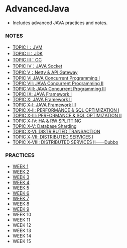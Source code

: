 # AdvancedJava
* Includes advanced JAVA practices and notes.

### NOTES
* [TOPIC Ⅰ：JVM](https://github.com/AngelaJubeJudy/AdvancedJava/blob/main/TOPIC%20%E2%85%A0%EF%BC%9AJVM.md)
* [TOPIC Ⅱ：JDK](https://github.com/AngelaJubeJudy/AdvancedJava/blob/main/TOPIC%20%E2%85%A1%EF%BC%9AJDK.md)
* [TOPIC Ⅲ：GC](https://github.com/AngelaJubeJudy/AdvancedJava/blob/main/TOPIC%20%E2%85%A2%EF%BC%9AGC.md)
* [TOPIC Ⅳ：JAVA Socket](https://github.com/AngelaJubeJudy/AdvancedJava/blob/main/TOPIC%20%E2%85%A3%EF%BC%9AJAVA%20Socket.md)
* [TOPIC Ⅴ：Netty & API Gateway](https://github.com/AngelaJubeJudy/AdvancedJava/blob/main/TOPIC%20%E2%85%A4%EF%BC%9ANetty%20%26%20API%20Gateway.md)
* [TOPIC Ⅵ JAVA Concurrent Programming Ⅰ](https://github.com/AngelaJubeJudy/AdvancedJava/blob/main/TOPIC%20%E2%85%A5%20-%20JAVA%20Concurrent%20Programming%20%E2%85%A0.md)
* [TOPIC Ⅶ: JAVA Concurrent Programming Ⅱ](https://github.com/AngelaJubeJudy/AdvancedJava/blob/main/TOPIC%20%E2%85%A6%20-%20JAVA%20Concurrent%20Programming%20%E2%85%A1.md)
* [TOPIC Ⅷ: JAVA Concurrent Programming Ⅲ](https://github.com/AngelaJubeJudy/AdvancedJava/blob/main/TOPIC%20%E2%85%A7%20-%20JAVA%20Concurrent%20Programming%20%E2%85%A2.md)
* [TOPIC Ⅸ: JAVA Framework Ⅰ](https://github.com/AngelaJubeJudy/AdvancedJava/blob/main/TOPIC%20%E2%85%A8%20-%20JAVA%20Framework%20%E2%85%A0.md)
* [TOPIC Ⅹ: JAVA Framework Ⅱ](https://github.com/AngelaJubeJudy/AdvancedJava/blob/main/TOPIC%20%E2%85%A9%20-%20JAVA%20Framework%20%E2%85%A1.md)
* [TOPIC Ⅹ-Ⅰ: JAVA Framework Ⅲ](https://github.com/AngelaJubeJudy/AdvancedJava/blob/main/TOPIC%20%E2%85%A9-%E2%85%A0%E2%80%94%E2%80%94JAVA%20Framework%20%E2%85%A2.md)
* [TOPIC Ⅹ-Ⅱ: PERFORMANCE & SQL OPTIMIZATION Ⅰ](https://github.com/AngelaJubeJudy/AdvancedJava/blob/main/TOPIC%20%E2%85%A9-%E2%85%A1%E2%80%94%E2%80%94PERFORMANCE%20%26%20SQL%20OPTIMIZATION%20%E2%85%A0.md)
* [TOPIC Ⅹ-Ⅲ: PERFORMANCE & SQL OPTIMIZATION Ⅱ](https://github.com/AngelaJubeJudy/AdvancedJava/blob/main/TOPIC%20%E2%85%A9-%E2%85%A2%E2%80%94%E2%80%94PERFORMANCE%20%26%20SQL%20OPTIMIZATION%20%E2%85%A1.md)
* [TOPIC Ⅹ-Ⅳ: HA & RW SPLITTING](https://github.com/AngelaJubeJudy/AdvancedJava/blob/main/TOPIC%20%E2%85%A9-%E2%85%A3%E2%80%94%E2%80%94HA%20%26%20RW%20SPLITTING.md)
* [TOPIC Ⅹ-Ⅴ: Database Sharding](https://github.com/AngelaJubeJudy/AdvancedJava/blob/main/TOPIC%20%E2%85%A9-%E2%85%A4%E2%80%94%E2%80%94%20Database%20Sharding.md)
* [TOPIC Ⅹ-Ⅵ: DISTRIBUTED TRANSACTION](https://github.com/AngelaJubeJudy/AdvancedJava/blob/main/TOPIC%20%E2%85%A9-%E2%85%A5%E2%80%94%E2%80%94DISTRIBUTED%20TRANSACTION.md)
* [TOPIC Ⅹ-Ⅶ: DISTRIBUTED SERVICES Ⅰ](https://github.com/AngelaJubeJudy/AdvancedJava/blob/main/TOPIC%20%E2%85%A9-%E2%85%A6%E2%80%94%E2%80%94DISTRIBUTED%20SERVICES%20%E2%85%A0.md)
* [TOPIC Ⅹ-Ⅷ: DISTRIBUTED SERVICES Ⅱ——Dubbo]()

### PRACTICES
* [WEEK 1](https://github.com/AngelaJubeJudy/AdvancedJava/tree/main/week1)
* [WEEK 2](https://github.com/AngelaJubeJudy/AdvancedJava/tree/main/week2)
* [WEEK 3](https://github.com/AngelaJubeJudy/AdvancedJava/tree/main/week3)
* [WEEK 4](https://github.com/AngelaJubeJudy/AdvancedJava/tree/main/week4)
* [WEEK 5](https://github.com/AngelaJubeJudy/AdvancedJava/tree/main/week5)
* [WEEK 6](https://github.com/AngelaJubeJudy/AdvancedJava/tree/main/week6)
* [WEEK 7](https://github.com/AngelaJubeJudy/AdvancedJava/tree/main/week7)
* [WEEK 8](https://github.com/AngelaJubeJudy/AdvancedJava/tree/main/week8)
* [WEEK 9](https://github.com/AngelaJubeJudy/AdvancedJava/tree/main/week9)
* WEEK 10
* WEEK 11
* WEEK 12
* WEEK 13
* WEEK 14
* WEEK 15
